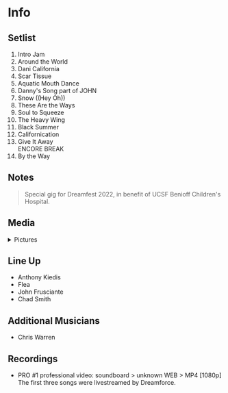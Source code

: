 # Info

## Setlist

1. Intro Jam
2. Around the World
3. Dani California
4. Scar Tissue
5. Aquatic Mouth Dance
6. Danny's Song part of JOHN
7. Snow ((Hey Oh))
8. These Are the Ways
9. Soul to Squeeze
10. The Heavy Wing
11. Black Summer
12. Californication
13. Give It Away
<br> ENCORE BREAK
14. By the Way

## Notes

> Special gig for Dreamfest 2022, in benefit of UCSF Benioff Children's Hospital.

## Media 

<details>
  <summary>Pictures</summary>
  <!--<img alt="Setlist" title="Setlist" src="_.jpg" height="200" />-->
</details>

## Line Up

* Anthony Kiedis
* Flea
* John Frusciante
* Chad Smith

## Additional Musicians

* Chris Warren

## Recordings

* PRO #1 professional video: soundboard > unknown WEB > MP4 [1080p] The first three songs were livestreamed by Dreamforce.
